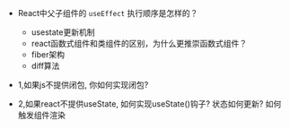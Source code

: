 


- React中父子组件的 `useEffect` 执行顺序是怎样的？
    - usestate更新机制
    - react函数式组件和类组件的区别，为什么更推崇函数式组件？
    - fiber架构
    - diff算法


- 1,如果js不提供闭包, 你如何实现闭包?

- 2,如果react不提供useState, 如何实现useState()钩子? 状态如何更新? 如何触发组件渲染